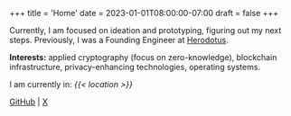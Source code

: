+++
title = 'Home'
date = 2023-01-01T08:00:00-07:00
draft = false
+++

Currently, I am focused on ideation and prototyping, figuring out my next steps. Previously, I was a Founding Engineer at [Herodotus](https://herodotus.dev).

**Interests:** applied cryptography (focus on zero-knowledge), blockchain infrastructure, privacy-enhancing technologies, operating systems.

I am currently in: *{{< location >}}*

[GitHub](https://github.com/tiagofneto) | [X](https://x.com/0xtiagofneto)


